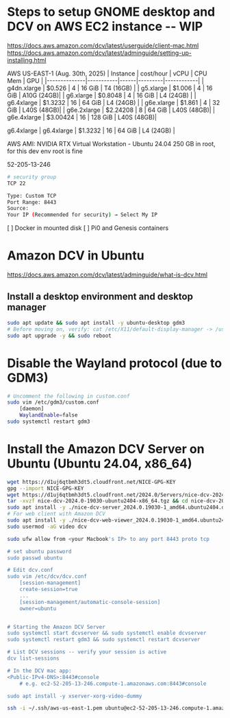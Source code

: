 # Steps to setup GNOME desktop and DCV on AWS EC2 instance -- WIP

https://docs.aws.amazon.com/dcv/latest/userguide/client-mac.html
https://docs.aws.amazon.com/dcv/latest/adminguide/setting-up-installing.html


AWS US-EAST-1 (Aug. 30th, 2025)
| Instance     | cost/hour | vCPU | CPU Mem | GPU        |
|--------------|-----------|------|---------|------------|
| g4dn.xlarge  | $0.526    | 4    | 16 GiB  | T4 (16GB)  |
| g5.xlarge    | $1.006    | 4    | 16 GiB  | A10G (24GB)|
| g6.xlarge    | $0.8048   | 4    | 16 GiB  | L4 (24GB)  |
| g6.4xlarge   | $1.3232   | 16   | 64 GiB  | L4 (24GB)  |
| g6e.xlarge   | $1.861    | 4    | 32 GiB  | L40S (48GB)|
| g6e.2xlarge  | $2.24208  | 8    | 64 GiB  | L40S (48GB)|
| g6e.4xlarge  | $3.00424  | 16   | 128 GiB | L40S (48GB)|


g6.4xlarge
| g6.4xlarge   | $1.3232   | 16   | 64 GiB  | L4 (24GB)  |

AWS AMI: NVIDIA RTX Virtual Workstation - Ubuntu 24.04
250 GB in root, for this dev env root is fine

52-205-13-246

```bash
# security group
TCP 22

Type: Custom TCP
Port Range: 8443
Source:
Your IP (Recommended for security) → Select My IP
```


[ ] Docker in mounted disk
[ ] Pi0 and Genesis containers


# Amazon DCV in Ubuntu
https://docs.aws.amazon.com/dcv/latest/adminguide/what-is-dcv.html

## Install a desktop environment and desktop manager
```bash
sudo apt update && sudo apt install -y ubuntu-desktop gdm3
# Before moving on, verify: cat /etc/X11/default-display-manager -> /usr/sbin/gdm3
sudo apt upgrade -y && sudo reboot
```

# Disable the Wayland protocol (due to GDM3)
```bash
# Uncomment the following in custom.conf
sudo vim /etc/gdm3/custom.conf
    [daemon]
    WaylandEnable=false
sudo systemctl restart gdm3
```

# Install the Amazon DCV Server on Ubuntu (Ubuntu 24.04, x86_64)
```bash
wget https://d1uj6qtbmh3dt5.cloudfront.net/NICE-GPG-KEY
gpg --import NICE-GPG-KEY
wget https://d1uj6qtbmh3dt5.cloudfront.net/2024.0/Servers/nice-dcv-2024.0-19030-ubuntu2404-x86_64.tgz
tar -xvzf nice-dcv-2024.0-19030-ubuntu2404-x86_64.tgz && cd nice-dcv-2024.0-19030-ubuntu2404-x86_64
sudo apt install -y ./nice-dcv-server_2024.0.19030-1_amd64.ubuntu2404.deb
# For web client with Amazon DCV
sudo apt install -y ./nice-dcv-web-viewer_2024.0.19030-1_amd64.ubuntu2404.deb
sudo usermod -aG video dcv

sudo ufw allow from <your Macbook's IP> to any port 8443 proto tcp

# set ubuntu password
sudo passwd ubuntu

# Edit dcv.conf
sudo vim /etc/dcv/dcv.conf
    [session-management]
    create-session=true
    ...
    [session-management/automatic-console-session]
    owner=ubuntu


# Starting the Amazon DCV Server
sudo systemctl start dcvserver && sudo systemctl enable dcvserver
sudo systemctl restart gdm3 && sudo systemctl restart dcvserver

# List DCV sessions -- verify your session is active
dcv list-sessions

# In the DCV mac app:
<Public-IPv4-DNS>:8443#console
    # e.g. ec2-52-205-13-246.compute-1.amazonaws.com:8443#console

sudo apt install -y xserver-xorg-video-dummy
```


```bash
ssh -i ~/.ssh/aws-us-east-1.pem ubuntu@ec2-52-205-13-246.compute-1.amazonaws.com

```